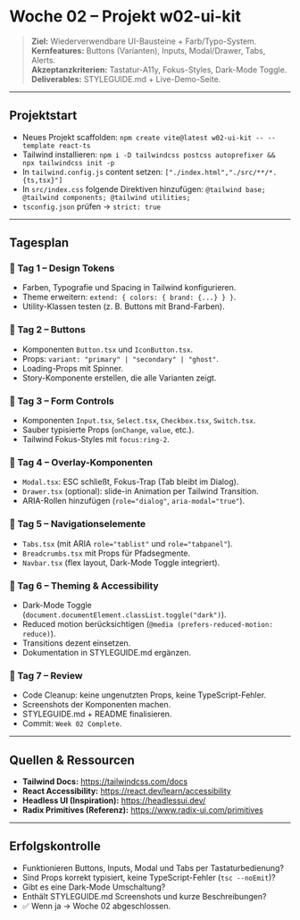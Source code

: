 # Woche 02 – Projekt **w02-ui-kit**

> **Ziel:** Wiederverwendbare UI-Bausteine + Farb/Typo-System.  
> **Kernfeatures:** Buttons (Varianten), Inputs, Modal/Drawer, Tabs, Alerts.  
> **Akzeptanzkriterien:** Tastatur-A11y, Fokus-Styles, Dark-Mode Toggle.  
> **Deliverables:** STYLEGUIDE.md + Live-Demo-Seite.

---

## Projektstart

- Neues Projekt scaffolden: `npm create vite@latest w02-ui-kit -- --template react-ts`  
- Tailwind installieren: `npm i -D tailwindcss postcss autoprefixer && npx tailwindcss init -p`  
- In `tailwind.config.js` content setzen: `["./index.html","./src/**/*.{ts,tsx}"]`  
- In `src/index.css` folgende Direktiven hinzufügen: `@tailwind base; @tailwind components; @tailwind utilities;`  
- `tsconfig.json` prüfen → `strict: true`  

---

## Tagesplan

### 📅 Tag 1 – Design Tokens
- Farben, Typografie und Spacing in Tailwind konfigurieren.  
- Theme erweitern: `extend: { colors: { brand: {...} } }`.  
- Utility-Klassen testen (z. B. Buttons mit Brand-Farben).  

### 📅 Tag 2 – Buttons
- Komponenten `Button.tsx` und `IconButton.tsx`.  
- Props: `variant: "primary" | "secondary" | "ghost"`.  
- Loading-Props mit Spinner.  
- Story-Komponente erstellen, die alle Varianten zeigt.  

### 📅 Tag 3 – Form Controls
- Komponenten `Input.tsx`, `Select.tsx`, `Checkbox.tsx`, `Switch.tsx`.  
- Sauber typisierte Props (`onChange`, `value`, etc.).  
- Tailwind Fokus-Styles mit `focus:ring-2`.  

### 📅 Tag 4 – Overlay-Komponenten
- `Modal.tsx`: ESC schließt, Fokus-Trap (Tab bleibt im Dialog).  
- `Drawer.tsx` (optional): slide-in Animation per Tailwind Transition.  
- ARIA-Rollen hinzufügen (`role="dialog"`, `aria-modal="true"`).  

### 📅 Tag 5 – Navigationselemente
- `Tabs.tsx` (mit ARIA `role="tablist"` und `role="tabpanel"`).  
- `Breadcrumbs.tsx` mit Props für Pfadsegmente.  
- `Navbar.tsx` (flex layout, Dark-Mode Toggle integriert).  

### 📅 Tag 6 – Theming & Accessibility
- Dark-Mode Toggle (`document.documentElement.classList.toggle("dark")`).  
- Reduced motion berücksichtigen (`@media (prefers-reduced-motion: reduce)`).  
- Transitions dezent einsetzen.  
- Dokumentation in STYLEGUIDE.md ergänzen.  

### 📅 Tag 7 – Review
- Code Cleanup: keine ungenutzten Props, keine TypeScript-Fehler.  
- Screenshots der Komponenten machen.  
- STYLEGUIDE.md + README finalisieren.  
- Commit: `Week 02 Complete`.  

---

## Quellen & Ressourcen
- **Tailwind Docs:** https://tailwindcss.com/docs  
- **React Accessibility:** https://react.dev/learn/accessibility  
- **Headless UI (Inspiration):** https://headlessui.dev/  
- **Radix Primitives (Referenz):** https://www.radix-ui.com/primitives  

---

## Erfolgskontrolle
- Funktionieren Buttons, Inputs, Modal und Tabs per Tastaturbedienung?  
- Sind Props korrekt typisiert, keine TypeScript-Fehler (`tsc --noEmit`)?  
- Gibt es eine Dark-Mode Umschaltung?  
- Enthält STYLEGUIDE.md Screenshots und kurze Beschreibungen?  
- ✅ Wenn ja → Woche 02 abgeschlossen.
